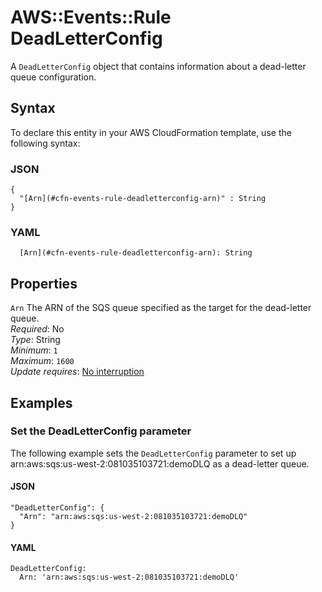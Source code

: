 # AWS::Events::Rule DeadLetterConfig<a name="aws-properties-events-rule-deadletterconfig"></a>

A `DeadLetterConfig` object that contains information about a dead\-letter queue configuration\.

## Syntax<a name="aws-properties-events-rule-deadletterconfig-syntax"></a>

To declare this entity in your AWS CloudFormation template, use the following syntax:

### JSON<a name="aws-properties-events-rule-deadletterconfig-syntax.json"></a>

```
{
  "[Arn](#cfn-events-rule-deadletterconfig-arn)" : String
}
```

### YAML<a name="aws-properties-events-rule-deadletterconfig-syntax.yaml"></a>

```
  [Arn](#cfn-events-rule-deadletterconfig-arn): String
```

## Properties<a name="aws-properties-events-rule-deadletterconfig-properties"></a>

`Arn` <a name="cfn-events-rule-deadletterconfig-arn"></a>
The ARN of the SQS queue specified as the target for the dead\-letter queue\.  
_Required_: No  
_Type_: String  
_Minimum_: `1`  
_Maximum_: `1600`  
_Update requires_: [No interruption](https://docs.aws.amazon.com/AWSCloudFormation/latest/UserGuide/using-cfn-updating-stacks-update-behaviors.html#update-no-interrupt)

## Examples<a name="aws-properties-events-rule-deadletterconfig--examples"></a>

### Set the DeadLetterConfig parameter<a name="aws-properties-events-rule-deadletterconfig--examples--Set_the_DeadLetterConfig_parameter"></a>

The following example sets the `DeadLetterConfig` parameter to set up arn:aws:sqs:us\-west\-2:081035103721:demoDLQ as a dead\-letter queue\.

#### JSON<a name="aws-properties-events-rule-deadletterconfig--examples--Set_the_DeadLetterConfig_parameter--json"></a>

```
"DeadLetterConfig": {
  "Arn": "arn:aws:sqs:us-west-2:081035103721:demoDLQ"
}
```

#### YAML<a name="aws-properties-events-rule-deadletterconfig--examples--Set_the_DeadLetterConfig_parameter--yaml"></a>

```
DeadLetterConfig:
  Arn: 'arn:aws:sqs:us-west-2:081035103721:demoDLQ'
```
